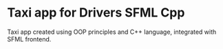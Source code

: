 # Taxi app for Drivers SFML Cpp
Taxi app created using OOP principles and C++ language, integrated with SFML frontend.

